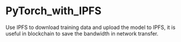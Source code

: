 # PyTorch_with_IPFS
Use IPFS to download training data and upload the model to IPFS, it is useful in blockchain to save the bandwidth in network transfer.
